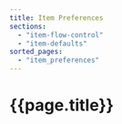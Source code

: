 ```yaml
---
title: Item Preferences
sections:
  - "item-flow-control"
  - "item-defaults"
sorted_pages:
  - "item_preferences"
---
```

# {{page.title}}
